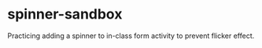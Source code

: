 # spinner-sandbox
Practicing adding a spinner to in-class form activity  to prevent flicker effect.
